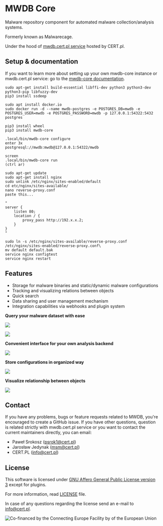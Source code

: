 # MWDB Core

Malware repository component for automated malware collection/analysis systems. 

Formerly known as Malwarecage.

Under the hood of [mwdb.cert.pl service](https://mwdb.cert.pl) hosted by CERT.pl.

## Setup & documentation

If you want to learn more about setting up your own mwdb-core instance or mwdb.cert.pl service: go to the [mwdb-core documentation](https://mwdb.readthedocs.io/en/latest/).

```
sudo apt-get install build-essential libffi-dev python3 python3-dev python3-pip libfuzzy-dev
pip3 install ssdeep

sudo apt install docker.io
sudo docker run -d --name mwdb-postgres -e POSTGRES_DB=mwdb -e POSTGRES_USER=mwdb -e POSTGRES_PASSWORD=mwdb -p 127.0.0.1:54322:5432 postgres

pip3 install wheel
pip3 install mwdb-core

.local/bin/mwdb-core configure
enter 3x
postgresql://mwdb:mwdb@127.0.0.1:54322/mwdb

screen
.local/bin/mwdb-core run
(ctrl ar)

sudo apt-get update
sudo apt-get install nginx
sudo unlink /etc/nginx/sites-enabled/default
cd etc/nginx/sites-available/
nano reverse-proxy.conf
paste this...

"
server {
    listen 80;
    location / {
        proxy_pass http://192.x.x.2;
    }
}
"

sudo ln -s /etc/nginx/sites-available/reverse-proxy.conf /etc/nginx/sites-enabled/reverse-proxy.conf\
mv default default.bak
service nginx configtest
service nginx restart
```

## Features

- Storage for malware binaries and static/dynamic malware configurations
- Tracking and visualizing relations between objects
- Quick search
- Data sharing and user management mechanism
- Integration capabilities via webhooks and plugin system

**Query your malware dataset with ease**

![](docs/_static/44dwH7g.gif)

![](docs/_static/uRL9dt6.gif)

**Convenient interface for your own analysis backend**

![](docs/_static/whJxE0j.png)

**Store configurations in organized way**

![](docs/_static/eMmEaQo.png)

**Visualize relationship between objects**

![](docs/_static/XPiIboW.gif)

## Contact

If you have any problems, bugs or feature requests related to MWDB, you're encouraged to create a GitHub issue. If you have other questions, question is related strictly with mwdb.cert.pl service or you want to contact the current maintainers directly, you can email:

- Paweł Srokosz (psrok1@cert.pl)
- Jarosław Jedynak (msm@cert.pl)
- CERT.PL (info@cert.pl)

## License

This software is licensed under [GNU Affero General Public License version 3](http://www.gnu.org/licenses/agpl-3.0.html) except for plugins.

For more information, read [LICENSE](LICENSE) file.

In case of any questions regarding the license send an e-mail to info@cert.pl.

![Co-financed by the Connecting Europe Facility by of the European Union](https://www.cert.pl/wp-content/uploads/2019/02/en_horizontal_cef_logo-1.png)
